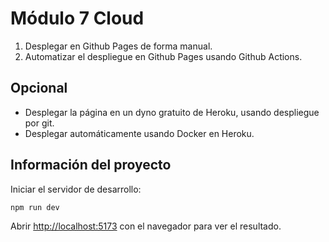 # Módulo 7 Cloud
1. Desplegar en Github Pages de forma manual.
2. Automatizar el despliegue en Github Pages usando Github Actions.

## Opcional
* Desplegar la página en un dyno gratuito de Heroku, usando despliegue por git.
* Desplegar automáticamente usando Docker en Heroku.

## Información del proyecto
Iniciar el servidor de desarrollo:

```bash
npm run dev
```

Abrir [http://localhost:5173](http://localhost:5173) con el navegador para ver el resultado.
